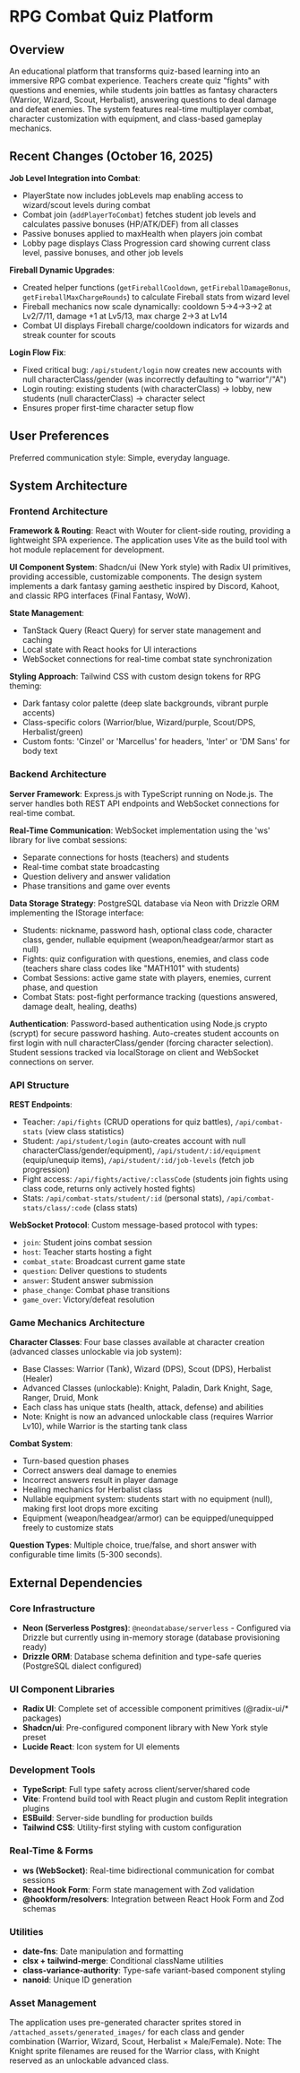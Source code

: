 # RPG Combat Quiz Platform

## Overview

An educational platform that transforms quiz-based learning into an immersive RPG combat experience. Teachers create quiz "fights" with questions and enemies, while students join battles as fantasy characters (Warrior, Wizard, Scout, Herbalist), answering questions to deal damage and defeat enemies. The system features real-time multiplayer combat, character customization with equipment, and class-based gameplay mechanics.

## Recent Changes (October 16, 2025)

**Job Level Integration into Combat**:
- PlayerState now includes jobLevels map enabling access to wizard/scout levels during combat
- Combat join (`addPlayerToCombat`) fetches student job levels and calculates passive bonuses (HP/ATK/DEF) from all classes
- Passive bonuses applied to maxHealth when players join combat
- Lobby page displays Class Progression card showing current class level, passive bonuses, and other job levels

**Fireball Dynamic Upgrades**:
- Created helper functions (`getFireballCooldown`, `getFireballDamageBonus`, `getFireballMaxChargeRounds`) to calculate Fireball stats from wizard level
- Fireball mechanics now scale dynamically: cooldown 5→4→3→2 at Lv2/7/11, damage +1 at Lv5/13, max charge 2→3 at Lv14
- Combat UI displays Fireball charge/cooldown indicators for wizards and streak counter for scouts

**Login Flow Fix**:
- Fixed critical bug: `/api/student/login` now creates new accounts with null characterClass/gender (was incorrectly defaulting to "warrior"/"A")
- Login routing: existing students (with characterClass) → lobby, new students (null characterClass) → character select
- Ensures proper first-time character setup flow

## User Preferences

Preferred communication style: Simple, everyday language.

## System Architecture

### Frontend Architecture

**Framework & Routing**: React with Wouter for client-side routing, providing a lightweight SPA experience. The application uses Vite as the build tool with hot module replacement for development.

**UI Component System**: Shadcn/ui (New York style) with Radix UI primitives, providing accessible, customizable components. The design system implements a dark fantasy gaming aesthetic inspired by Discord, Kahoot, and classic RPG interfaces (Final Fantasy, WoW).

**State Management**: 
- TanStack Query (React Query) for server state management and caching
- Local state with React hooks for UI interactions
- WebSocket connections for real-time combat state synchronization

**Styling Approach**: Tailwind CSS with custom design tokens for RPG theming:
- Dark fantasy color palette (deep slate backgrounds, vibrant purple accents)
- Class-specific colors (Warrior/blue, Wizard/purple, Scout/DPS, Herbalist/green)
- Custom fonts: 'Cinzel' or 'Marcellus' for headers, 'Inter' or 'DM Sans' for body text

### Backend Architecture

**Server Framework**: Express.js with TypeScript running on Node.js. The server handles both REST API endpoints and WebSocket connections for real-time combat.

**Real-Time Communication**: WebSocket implementation using the 'ws' library for live combat sessions:
- Separate connections for hosts (teachers) and students
- Real-time combat state broadcasting
- Question delivery and answer validation
- Phase transitions and game over events

**Data Storage Strategy**: PostgreSQL database via Neon with Drizzle ORM implementing the IStorage interface:
- Students: nickname, password hash, optional class code, character class, gender, nullable equipment (weapon/headgear/armor start as null)
- Fights: quiz configuration with questions, enemies, and class code (teachers share class codes like "MATH101" with students)
- Combat Sessions: active game state with players, enemies, current phase, and question
- Combat Stats: post-fight performance tracking (questions answered, damage dealt, healing, deaths)

**Authentication**: Password-based authentication using Node.js crypto (scrypt) for secure password hashing. Auto-creates student accounts on first login with null characterClass/gender (forcing character selection). Student sessions tracked via localStorage on client and WebSocket connections on server.

### API Structure

**REST Endpoints**:
- Teacher: `/api/fights` (CRUD operations for quiz battles), `/api/combat-stats` (view class statistics)
- Student: `/api/student/login` (auto-creates account with null characterClass/gender/equipment), `/api/student/:id/equipment` (equip/unequip items), `/api/student/:id/job-levels` (fetch job progression)
- Fight access: `/api/fights/active/:classCode` (students join fights using class code, returns only actively hosted fights)
- Stats: `/api/combat-stats/student/:id` (personal stats), `/api/combat-stats/class/:code` (class stats)

**WebSocket Protocol**: Custom message-based protocol with types:
- `join`: Student joins combat session
- `host`: Teacher starts hosting a fight
- `combat_state`: Broadcast current game state
- `question`: Deliver questions to students
- `answer`: Student answer submission
- `phase_change`: Combat phase transitions
- `game_over`: Victory/defeat resolution

### Game Mechanics Architecture

**Character Classes**: Four base classes available at character creation (advanced classes unlockable via job system):
- Base Classes: Warrior (Tank), Wizard (DPS), Scout (DPS), Herbalist (Healer)
- Advanced Classes (unlockable): Knight, Paladin, Dark Knight, Sage, Ranger, Druid, Monk
- Each class has unique stats (health, attack, defense) and abilities
- Note: Knight is now an advanced unlockable class (requires Warrior Lv10), while Warrior is the starting tank class

**Combat System**:
- Turn-based question phases
- Correct answers deal damage to enemies
- Incorrect answers result in player damage
- Healing mechanics for Herbalist class
- Nullable equipment system: students start with no equipment (null), making first loot drops more exciting
- Equipment (weapon/headgear/armor) can be equipped/unequipped freely to customize stats

**Question Types**: Multiple choice, true/false, and short answer with configurable time limits (5-300 seconds).

## External Dependencies

### Core Infrastructure
- **Neon (Serverless Postgres)**: `@neondatabase/serverless` - Configured via Drizzle but currently using in-memory storage (database provisioning ready)
- **Drizzle ORM**: Database schema definition and type-safe queries (PostgreSQL dialect configured)

### UI Component Libraries
- **Radix UI**: Complete set of accessible component primitives (@radix-ui/* packages)
- **Shadcn/ui**: Pre-configured component library with New York style preset
- **Lucide React**: Icon system for UI elements

### Development Tools
- **TypeScript**: Full type safety across client/server/shared code
- **Vite**: Frontend build tool with React plugin and custom Replit integration plugins
- **ESBuild**: Server-side bundling for production builds
- **Tailwind CSS**: Utility-first styling with custom configuration

### Real-Time & Forms
- **ws (WebSocket)**: Real-time bidirectional communication for combat sessions
- **React Hook Form**: Form state management with Zod validation
- **@hookform/resolvers**: Integration between React Hook Form and Zod schemas

### Utilities
- **date-fns**: Date manipulation and formatting
- **clsx + tailwind-merge**: Conditional className utilities
- **class-variance-authority**: Type-safe variant-based component styling
- **nanoid**: Unique ID generation

### Asset Management
The application uses pre-generated character sprites stored in `/attached_assets/generated_images/` for each class and gender combination (Warrior, Wizard, Scout, Herbalist × Male/Female). Note: The Knight sprite filenames are reused for the Warrior class, with Knight reserved as an unlockable advanced class.